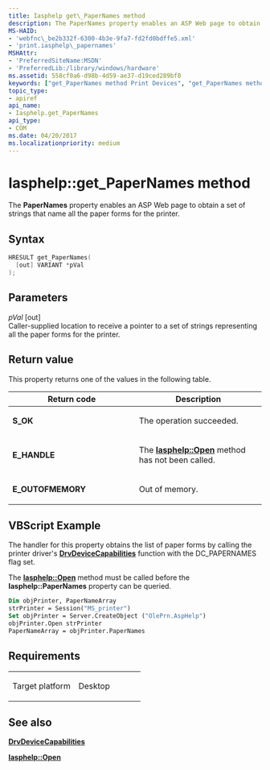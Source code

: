 ```yaml
---
title: Iasphelp get\_PaperNames method
description: The PaperNames property enables an ASP Web page to obtain a set of strings that name all the paper forms for the printer.
MS-HAID:
- 'webfnc\_be2b332f-6300-4b3e-9fa7-fd2fd0bdffe5.xml'
- 'print.iasphelp\_papernames'
MSHAttr:
- 'PreferredSiteName:MSDN'
- 'PreferredLib:/library/windows/hardware'
ms.assetid: 558cf0a6-d98b-4d59-ae37-d19ced289bf0
keywords: ["get_PaperNames method Print Devices", "get_PaperNames method Print Devices , Iasphelp interface", "Iasphelp interface Print Devices , get_PaperNames method"]
topic_type:
- apiref
api_name:
- Iasphelp.get_PaperNames
api_type:
- COM
ms.date: 04/20/2017
ms.localizationpriority: medium
---
```


# Iasphelp::get\_PaperNames method

The **PaperNames** property enables an ASP Web page to obtain a set of strings that name all the paper forms for the printer.

Syntax
------

```cpp
HRESULT get_PaperNames(
  [out] VARIANT *pVal
);
```

Parameters
----------

*pVal* \[out\]  
Caller-supplied location to receive a pointer to a set of strings representing all the paper forms for the printer.

Return value
------------

This property returns one of the values in the following table.

<table>
<colgroup>
<col width="50%" />
<col width="50%" />
</colgroup>
<thead>
<tr class="header">
<th>Return code</th>
<th>Description</th>
</tr>
</thead>
<tbody>
<tr class="odd">
<td><strong>S_OK</strong></td>
<td><p>The operation succeeded.</p></td>
</tr>
<tr class="even">
<td><strong>E_HANDLE</strong></td>
<td><p>The <a href="iasphelp-open.md" data-raw-source="[&lt;strong&gt;Iasphelp::Open&lt;/strong&gt;](iasphelp-open.md)"><strong>Iasphelp::Open</strong></a> method has not been called.</p></td>
</tr>
<tr class="odd">
<td><strong>E_OUTOFMEMORY</strong></td>
<td><p>Out of memory.</p></td>
</tr>
</tbody>
</table>

## VBScript Example

The handler for this property obtains the list of paper forms by calling the printer driver's [**DrvDeviceCapabilities**](https://docs.microsoft.com/windows-hardware/drivers/ddi/winddiui/nf-winddiui-drvdevicecapabilities) function with the DC\_PAPERNAMES flag set.

The [**Iasphelp::Open**](iasphelp-open.md) method must be called before the **Iasphelp::PaperNames** property can be queried.

```vb
Dim objPrinter, PaperNameArray
strPrinter = Session("MS_printer")
Set objPrinter = Server.CreateObject ("OlePrn.AspHelp")
objPrinter.Open strPrinter
PaperNameArray = objPrinter.PaperNames
```

Requirements
------------

<table>
<colgroup>
<col width="50%" />
<col width="50%" />
</colgroup>
<tbody>
<tr class="odd">
<td><p>Target platform</p></td>
<td>Desktop</td>
</tr>
</tbody>
</table>

## See also

[**DrvDeviceCapabilities**](https://docs.microsoft.com/windows-hardware/drivers/ddi/winddiui/nf-winddiui-drvdevicecapabilities)

[**Iasphelp::Open**](iasphelp-open.md)
